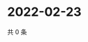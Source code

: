 # 2022-02-23

共 0 条

<!-- BEGIN WEIBO -->
<!-- 最后更新时间 Wed Feb 23 2022 00:22:59 GMT+0800 (China Standard Time) -->

<!-- END WEIBO -->

